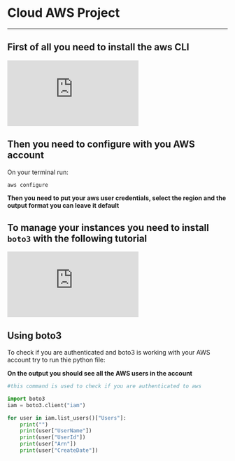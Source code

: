 # Cloud AWS Project

___

## First of all you need to install the aws CLI

![Install AWS CLI](https://docs.aws.amazon.com/cli/latest/userguide/getting-started-install.html)

## Then you need to configure with you AWS account

On your terminal run:

```bash
aws configure
```

**Then you need to put your aws user credentials, select the region and the output format you can leave it default**

## To manage your instances you need to install `boto3` with the following tutorial

![Boto3 Installation](https://boto3.amazonaws.com/v1/documentation/api/latest/guide/quickstart.html#installation)

## Using boto3

To check if you are authenticated and boto3 is working with your AWS account try to run thie python file:

**On the output you should see all the AWS users in the account**

```python
#this command is used to check if you are authenticated to aws

import boto3
iam = boto3.client("iam")

for user in iam.list_users()["Users"]:
    print("")
    print(user["UserName"])
    print(user["UserId"])
    print(user["Arn"])
    print(user["CreateDate"])
```